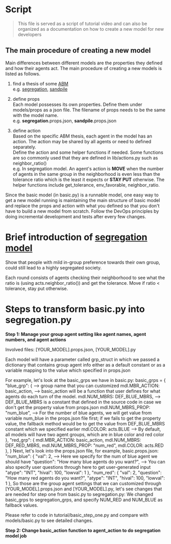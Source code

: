 # Script

> This file is served as a script of tutorial video and can also be organized as a documentation on how to
> create a new model for new developers

## The main procedure of creating a new model

Main differences between different models are the properties they defined and how their agents act. The main procedure
of creating a new models is listed as follows.

1. find a thesis of some [ABM](https://en.wikipedia.org/wiki/Agent-based_model)  
   e.g. [segregation](https://en.wikipedia.org/wiki/Schelling%27s_model_of_segregation),
   [sandpile](https://en.wikipedia.org/wiki/Abelian_sandpile_model)
2. define props  
   Each model possesses its own properties. Define them under models/props as a json file. The filename of props needs
   to be the same with the model name.  
   e.g. **segregation**.props.json, **sandpile**.props.json

3. define action  
   Based on the specific ABM thesis, each agent in the model has an action. The action may be shared by all agents or
   need to defined separately.  
   Define the action and some helper functions if needed. Some functions are so commonly used that they are defined in
   lib/actions.py such as neighbor_ratio()  
   e.g. In segregation model. An agent's action is **MOVE** when the number of agents in the same group in the
   neighborhood is even less than the tolerance ratio which is the least it expects or **STAY PUT** otherwise. The
   helper functions include get_tolerance, env_favorable, neighbor_ratio.

Since the basic model (in basic.py) is a runnable model, one easy way to get a new model running is maintaining the main
structure of basic model and replace the props and action with what you defined so that you don't have to build a new
model from scratch. Follow the DevOps principles by doing incremental development and tests after every few changes.

# Brief introduction of  [segregation model](https://en.wikipedia.org/wiki/Schelling%27s_model_of_segregation)

Show that people with mild in-group preference towards their own group, could still lead to a highly segregated society.

Each round consists of agents checking their neighborhood to see what the ratio is (using acts.neighbor_ratio()) 
and get the tolerance.
Move if ratio < tolerance, stay put otherwise.

# Steps to transform basic.py into segregation.py
**Step 1: Manage your group agent setting like agent names, agent numbers, and agent actions**

Involved files: [YOUR_MODEL].props.json, [YOUR_MODEL].py

Each model will have a parameter called grp_struct in which we passed a dictionary that contains group agent info 
either as a default constant or as a variable mapping to the value which specified in props.json

For example, let's look at the basic_grps we have in basic.py:
        basic_grps = {
            "blue_grp": { --> group name that you can customized
                mdl.MBR_ACTION: basic_action, --> basic_action will be a function that user defines 
                                                for what agents do each turn of the model.
                mdl.NUM_MBRS: DEF_BLUE_MBRS, --> DEF_BLUE_MBRS is a constant that defined in the source code 
                                                in case we don't get the property value from props.json
                mdl.NUM_MBRS_PROP: "num_blue", --> For the number of blue agents, we will get value from variable num_blue in 
                                                the props.json file first; if we fails to get the property value, the fallback 
                                                method would be to get the value from DEF_BLUE_MBRS constant which we 
                                                specified earlier
                mdl.COLOR: acts.BLUE --> By default, all models will have two agent groups, which are in blue color and red color
            },
            "red_grp": {
                mdl.MBR_ACTION: basic_action,
                mdl.NUM_MBRS: DEF_RED_MBRS,
                mdl.NUM_MBRS_PROP: "num_red",
                mdl.COLOR: acts.RED
            },
        }
Next, let's look into the props.json file, for example, basic.props.json:
        "num_blue": {
            "val": 2, --> Here we specify for the num of blue agent we should have
            "question": "How many blue agents do you want?", --> You can also specify user questions through here 
                                                                to get user-generated input
            "atype": "INT",
            "hival": 100,
            "lowval": 1
        },
        "num_red": {
            "val": 2,
            "question": "How many red agents do you want?",
            "atype": "INT",
            "hival": 100,
            "lowval": 1
        },
So those are the group agent settings that we can customized through [YOUR_MODEL].props.json and [YOUR_MODEL].py,
let's see changes that are needed for step one from basic.py to segregation.py:
We changed basic_grps to segregation_grps, and specify NUM_RED and NUM_BLUE as fallback values.

Please refer to code in tutorial/basic_step_one.py and compare with models/basic.py to see detailed changes.

**Step 2: Change basic_action function to agent_action to do segregation model job**